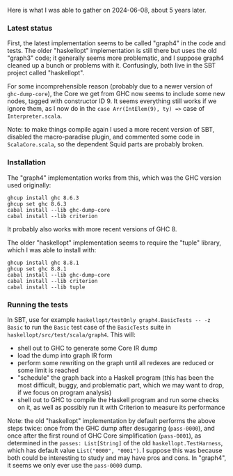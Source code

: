 
Here is what I was able to gather on 2024-06-08, about 5 years later.


### Latest status

First, the latest implementation seems to be called "graph4" in the code and tests.
The older "haskellopt" implementation is still there but uses the old "graph3" code;
it generally seems more problematic, and I suppose graph4 cleaned up a bunch or problems with it.
Confusingly, both live in the SBT project called "haskellopt".

For some incomprehensible reason (probably due to a newer version of `ghc-dump-core`),
the Core we get from GHC now seems to include some new nodes,
tagged with constructor ID 9. It seems everything still works if we ignore them,
as I now do in the `case Arr(IntElem(9), ty) =>` case of `Interpreter.scala`.

Note: to make things compile again I used a more recent version of SBT,
disabled the macro-paradise plugin, and commented some code in `ScalaCore.scala`,
so the dependent Squid parts are probably broken.


### Installation

The "graph4" implementation works from this, which was the GHC version used originally:

```
ghcup install ghc 8.6.3
ghcup set ghc 8.6.3
cabal install --lib ghc-dump-core
cabal install --lib criterion
```

It probably also works with more recent versions of GHC 8.

The older "haskellopt" implementation seems to require the "tuple" library, which I was able to install with:

```
ghcup install ghc 8.8.1
ghcup set ghc 8.8.1
cabal install --lib ghc-dump-core
cabal install --lib criterion
cabal install --lib tuple
```


### Running the tests

In SBT, use for example `haskellopt/testOnly graph4.BasicTests -- -z Basic`
to run the `Basic` test case of the `BasicTests` suite in `haskellopt/src/test/scala/graph4`.
This will:
 * shell out to GHC to generate some Core IR dump
 * load the dump into graph IR form
 * perform some rewriting on the graph until all redexes are reduced or some limit is reached
 * "schedule" the graph back into a Haskell program
  (this has been the most difficult, buggy, and problematic part, which we may want to drop, if we focus on program analysis)
 * shell out to GHC to compile the Haskell program and run some checks on it, as well as possibly run it with Criterion to measure its performance

Note: the old "haskellopt" implementation by default performs the above steps twice:
once from the GHC dump after desugaring (`pass-0000`),
and once after the first round of GHC Core simplification (`pass-0001`),
as determined in the `passes: List[String]` of the old `haskellopt.TestHarness`,
which has default value `List("0000", "0001")`.
I suppose this was because both could be interesting to study and may have pros and cons.
In "graph4", it seems we only ever use the `pass-0000` dump.



